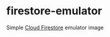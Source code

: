 # firestore-emulator

Simple [Cloud Firestore](https://firebase.google.com/docs/firestore) emulator image
